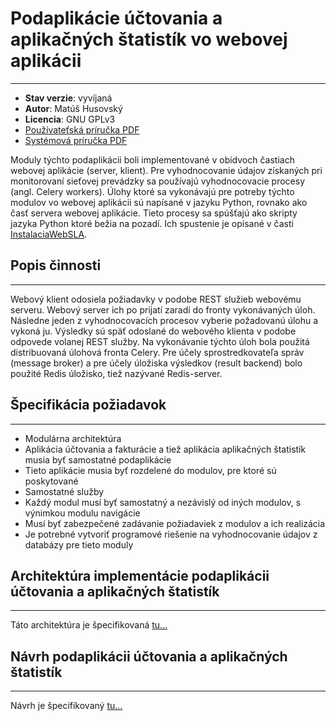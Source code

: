 # Podaplikácie účtovania a aplikačných štatistík vo webovej aplikácii 
---------------------------------------------------------------------------

  * **Stav verzie**:  vyvíjaná 
  * **Autor**:  Matúš Husovský
  * **Licencia**: GNU GPLv3
  * [Používateťská príručka PDF](https://git.cnl.sk/matus.husovsky/doc/raw/master/web_pp.pdf)
  * [Systémová príručka PDF](https://git.cnl.sk/matus.husovsky/doc/raw/master/web_sp.pdf)

Moduly týchto podaplikácii boli implementované v obidvoch častiach webovej aplikácie (server, klient). Pre vyhodnocovanie údajov získaných pri
monitorovaní sieťovej prevádzky sa používajú vyhodnocovacie procesy (angl. Celery workers). Úlohy ktoré sa vykonávajú pre potreby týchto modulov
vo webovej aplikácii sú napísané v jazyku Python, rovnako ako časť servera webovej aplikácie. Tieto procesy sa spúšťajú ako skripty jazyka Python
ktoré bežia na pozadí. Ich spustenie je opísané v časti [InstalaciaWebSLA](https://git.cnl.sk/monica/slameter_web/wikis/InstalaciaWebSLA).



##  Popis činnosti 
----------------

Webový klient odosiela požiadavky v podobe REST služieb webovému serveru. Webový server ich po prijatí zaradí do fronty vykonávaných úloh. Následne jeden z vyhodnocovacích
procesov  vyberie požadovanú úlohu a vykoná ju. Výsledky sú späť odoslané do webového klienta v podobe odpovede volanej REST služby. Na vykonávanie týchto úloh bola použitá distribuovaná úlohová fronta Celery. Pre účely sprostredkovateľa správ (message broker) a pre účely úložiska výsledkov (result backend) bolo použité Redis úložisko, tiež nazývané Redis-server.

## Špecifikácia požiadavok
--------------

   * Modulárna architektúra
   * Aplikácia účtovania a fakturácie a tiež aplikácia aplikačných štatistík musia byť samostatné podaplikácie
   * Tieto aplikácie musia byť rozdelené do modulov, pre ktoré sú poskytované
   * Samostatné služby
   * Každý modul musí byť samostatný a nezávislý od iných modulov, s výnimkou modulu navigácie
   * Musí byť zabezpečené zadávanie požiadaviek z modulov a ich realizácia
   * Je potrebné vytvoriť programové riešenie na vyhodnocovanie údajov z databázy pre tieto moduly 

 
## Architektúra  implementácie podaplikácii účtovania a aplikačných štatistík 
----------------------
Táto architektúra je špecifikovaná  [tu...](accapparch)


## Návrh podaplikácii účtovania a aplikačných štatistík
----------------------
Návrh je špecifikovaný [tu...](accappdesign)
